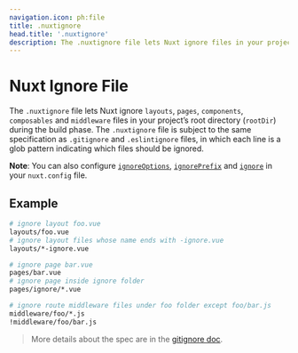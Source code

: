```yaml
---
navigation.icon: ph:file
title: .nuxtignore
head.title: '.nuxtignore'
description: The .nuxtignore file lets Nuxt ignore files in your project’s root directory during the build phase.
---
```


# Nuxt Ignore File

The `.nuxtignore` file lets Nuxt ignore `layouts`, `pages`, `components`, `composables` and `middleware` files in your project’s root directory (`rootDir`) during the build phase. The `.nuxtignore` file is subject to the same specification as `.gitignore` and `.eslintignore` files, in which each line is a glob pattern indicating which files should be ignored.

**Note**: You can also configure [`ignoreOptions`](/docs/guide/directory-structure/nuxt.config#ignoreoptions), [`ignorePrefix`](/docs/guide/directory-structure/nuxt.config#ignoreprefix) and [`ignore`](/docs/guide/directory-structure/nuxt.config#ignore) in your `nuxt.config` file.

## Example

```bash [.nuxtignore]
# ignore layout foo.vue
layouts/foo.vue
# ignore layout files whose name ends with -ignore.vue
layouts/*-ignore.vue

# ignore page bar.vue
pages/bar.vue
# ignore page inside ignore folder
pages/ignore/*.vue

# ignore route middleware files under foo folder except foo/bar.js
middleware/foo/*.js
!middleware/foo/bar.js
```

> More details about the spec are in the [gitignore doc](https://git-scm.com/docs/gitignore).
